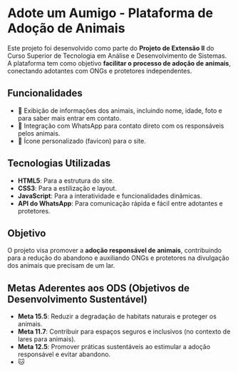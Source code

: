 # Adote um Aumigo - Plataforma de Adoção de Animais

Este projeto foi desenvolvido como parte do **Projeto de Extensão II** do Curso Superior de Tecnologia em Análise e Desenvolvimento de Sistemas. A plataforma tem como objetivo **facilitar o processo de adoção de animais**, conectando adotantes com ONGs e protetores independentes.

## Funcionalidades
- 🐾 Exibição de informações dos animais, incluindo nome, idade, foto e para saber mais entrar em contato.
- 📲 Integração com WhatsApp para contato direto com os responsáveis pelos animais.
- 🎨 Ícone personalizado (favicon) para o site.

## Tecnologias Utilizadas
- **HTML5**: Para a estrutura do site.
- **CSS3**: Para a estilização e layout.
- **JavaScript**: Para a interatividade e funcionalidades dinâmicas.
- **API do WhatsApp**: Para comunicação rápida e fácil entre adotantes e protetores.

## Objetivo
O projeto visa promover a **adoção responsável de animais**, contribuindo para a redução do abandono e auxiliando ONGs e protetores na divulgação dos animais que precisam de um lar.

## Metas Aderentes aos ODS (Objetivos de Desenvolvimento Sustentável)
- **Meta 15.5**: Reduzir a degradação de habitats naturais e proteger os animais.
- **Meta 11.7**: Contribuir para espaços seguros e inclusivos (no contexto de lares para animais).
- **Meta 12.5**: Promover práticas sustentáveis ao estimular a adoção responsável e evitar abandono.
- 🐱

